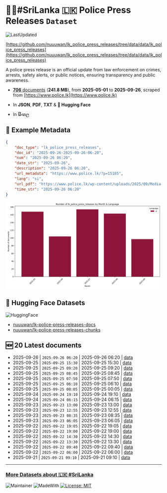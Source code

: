 # 👮‍♂️#SriLanka 🇱🇰 Police Press Releases `Dataset`

![LastUpdated](https://img.shields.io/badge/last_updated-2025--09--26_18:17:31-green)

[https://github.com/nuuuwan/lk_police_press_releases/tree/data/data/lk_police_press_releases](https://github.com/nuuuwan/lk_police_press_releases/tree/data/data/lk_police_press_releases)

A police press release is an official update from law enforcement on crimes, arrests, safety alerts, or public notices, ensuring transparency and public awareness.

- [**706** documents](https://github.com/nuuuwan/lk_police_press_releases/tree/data/data/lk_police_press_releases) (**241.8 MB**), from **2025-05-01** to **2025-09-26**, scraped from [https://www.police.lk](https://www.police.lk)

- In **JSON**, **PDF**, **TXT** & **🤗 Hugging Face**

- In **සිංහල**

## 📝 Example Metadata

```json
{
    "doc_type": "lk_police_press_releases",
    "doc_id": "2025-09-26-2025-09-26-06-20",
    "num": "2025-09-26 06:20",
    "date_str": "2025-09-26",
    "description": "2025-09-26 06:20",
    "url_metadata": "https://www.police.lk/?p=15185",
    "lang": "si",
    "url_pdf": "https://www.police.lk/wp-content/uploads/2025/09/Media-on-2025.09.26-at-0620-_compressed.pdf",
    "time_str": "2025-09-26 06:20"
}
```

![Chart](https://raw.githubusercontent.com/nuuuwan/lk_police_press_releases/refs/heads/data/data/lk_police_press_releases/docs_by_month_and_lang.png)

## 🤗 Hugging Face Datasets

![HuggingFace](https://img.shields.io/badge/-HuggingFace-FDEE21?style=for-the-badge&logo=HuggingFace)

- [nuuuwan/lk-police-press-releases-docs](https://huggingface.co/datasets/nuuuwan/lk-police-press-releases-docs)
- [nuuuwan/lk-police-press-releases-chunks](https://huggingface.co/datasets/nuuuwan/lk-police-press-releases-chunks)

## 🆕 20 Latest documents

- 2025-09-26 | `2025-09-26 06:20` | 2025-09-26 06:20 | [data](https://github.com/nuuuwan/lk_police_press_releases/tree/data/data/lk_police_press_releases/2020s/2025/2025-09-26-2025-09-26-06-20)
- 2025-09-25 | `2025-09-25 15:30` | 2025-09-25 15:30 | [data](https://github.com/nuuuwan/lk_police_press_releases/tree/data/data/lk_police_press_releases/2020s/2025/2025-09-25-2025-09-25-15-30)
- 2025-09-25 | `2025-09-25 09:20` | 2025-09-25 09:20 | [data](https://github.com/nuuuwan/lk_police_press_releases/tree/data/data/lk_police_press_releases/2020s/2025/2025-09-25-2025-09-25-09-20)
- 2025-09-25 | `2025-09-25 08:45` | 2025-09-25 08:45 | [data](https://github.com/nuuuwan/lk_police_press_releases/tree/data/data/lk_police_press_releases/2020s/2025/2025-09-25-2025-09-25-08-45)
- 2025-09-25 | `2025-09-25 07:50` | 2025-09-25 07:50 | [data](https://github.com/nuuuwan/lk_police_press_releases/tree/data/data/lk_police_press_releases/2020s/2025/2025-09-25-2025-09-25-07-50)
- 2025-09-25 | `2025-09-25 06:10` | 2025-09-25 06:10 | [data](https://github.com/nuuuwan/lk_police_press_releases/tree/data/data/lk_police_press_releases/2020s/2025/2025-09-25-2025-09-25-06-10)
- 2025-09-25 | `2025-09-25 00:05` | 2025-09-25 00:05 | [data](https://github.com/nuuuwan/lk_police_press_releases/tree/data/data/lk_police_press_releases/2020s/2025/2025-09-25-2025-09-25-00-05)
- 2025-09-24 | `2025-09-24 19:10` | 2025-09-24 19:10 | [data](https://github.com/nuuuwan/lk_police_press_releases/tree/data/data/lk_police_press_releases/2020s/2025/2025-09-24-2025-09-24-19-10)
- 2025-09-24 | `2025-09-24 06:15` | 2025-09-24 06:15 | [data](https://github.com/nuuuwan/lk_police_press_releases/tree/data/data/lk_police_press_releases/2020s/2025/2025-09-24-2025-09-24-06-15)
- 2025-09-23 | `2025-09-23 13:00` | 2025-09-23 13:00 | [data](https://github.com/nuuuwan/lk_police_press_releases/tree/data/data/lk_police_press_releases/2020s/2025/2025-09-23-2025-09-23-13-00)
- 2025-09-23 | `2025-09-23 12:55` | 2025-09-23 12:55 | [data](https://github.com/nuuuwan/lk_police_press_releases/tree/data/data/lk_police_press_releases/2020s/2025/2025-09-23-2025-09-23-12-55)
- 2025-09-23 | `2025-09-23 08:35` | 2025-09-23 08:35 | [data](https://github.com/nuuuwan/lk_police_press_releases/tree/data/data/lk_police_press_releases/2020s/2025/2025-09-23-2025-09-23-08-35)
- 2025-09-23 | `2025-09-23 06:05` | 2025-09-23 06:05 | [data](https://github.com/nuuuwan/lk_police_press_releases/tree/data/data/lk_police_press_releases/2020s/2025/2025-09-23-2025-09-23-06-05)
- 2025-09-22 | `2025-09-22 19:05` | 2025-09-22 19:05 | [data](https://github.com/nuuuwan/lk_police_press_releases/tree/data/data/lk_police_press_releases/2020s/2025/2025-09-22-2025-09-22-19-05)
- 2025-09-22 | `2025-09-22 19:00` | 2025-09-22 19:00 | [data](https://github.com/nuuuwan/lk_police_press_releases/tree/data/data/lk_police_press_releases/2020s/2025/2025-09-22-2025-09-22-19-00)
- 2025-09-22 | `2025-09-22 14:30` | 2025-09-22 14:30 | [data](https://github.com/nuuuwan/lk_police_press_releases/tree/data/data/lk_police_press_releases/2020s/2025/2025-09-22-2025-09-22-14-30)
- 2025-09-22 | `2025-09-22 13:30` | 2025-09-22 13:30 | [data](https://github.com/nuuuwan/lk_police_press_releases/tree/data/data/lk_police_press_releases/2020s/2025/2025-09-22-2025-09-22-13-30)
- 2025-09-22 | `2025-09-22 09:40` | 2025-09-22 09:40 | [data](https://github.com/nuuuwan/lk_police_press_releases/tree/data/data/lk_police_press_releases/2020s/2025/2025-09-22-2025-09-22-09-40)
- 2025-09-22 | `2025-09-22 06:00` | 2025-09-22 06:00 | [data](https://github.com/nuuuwan/lk_police_press_releases/tree/data/data/lk_police_press_releases/2020s/2025/2025-09-22-2025-09-22-06-00)
- 2025-09-21 | `2025-09-21 09:10` | 2025-09-21 09:10 | [data](https://github.com/nuuuwan/lk_police_press_releases/tree/data/data/lk_police_press_releases/2020s/2025/2025-09-21-2025-09-21-09-10)

---

### [More Datasets about 🇱🇰 #SriLanka](https://github.com/nuuuwan/lk_datasets)

![Maintainer](https://img.shields.io/badge/maintainer-nuuuwan-red)
![MadeWith](https://img.shields.io/badge/made_with-python-blue)
[![License: MIT](https://img.shields.io/badge/License-MIT-yellow.svg)](https://opensource.org/licenses/MIT)
